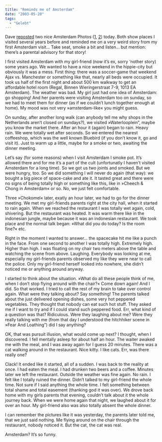 ```yaml
---
title: "Reminds me of Amsterdam"
date: "2003-05-20"
tags:
  - "Gelebt"
---
```


Dave [reposted](http://scriptingnews.userland.com/backissues/2003/05/20#bestPhoto "Scripting News") two nice Amsterdam Photos ([1](http://scriptingnews.userland.com/pictures/viewer$689), [2](http://scriptingnews.userland.com/pictures/viewer$690)) today. Both show places I visited several years before and reminded me on a very weird story from my first Amsterdam visit… Take seat, smoke a bit and listen… but mention: there’s a parental advisory for that story!

I first visited Amsterdam with my girl-friend (now it’s ex, sorry ‘nother story) some years ago. We wanted to have a nice weekend in the hippie-city but obviously it was a mess. First thing: there was a soccer-game that weekend Ajax vs. Manchester or something like that, nearly all beds were occupied. It took us half of the first night and about 500 km walkway to get an affordable hotel room (Regal, Binnen Wieringerstraat 7-9, 1013 EA Amsterdam). The weather was bad. My girl just had one idea of Amsterdam: go shopping! And her parents were visiting Amsterdam too on sunday, so we had to meet them for dinner (as if we couldn’t lunch together enough at home). My mood was not very »amsterdam-like« you might guess.

On sunday, after another long walk (can anybody tell me why shops in the Netherlands aren’t closed on sundays?), we visited »Waterlooplein”, maybe you know the market there. After an hour it (again) began to rain. Heavy rain. We were totally wet after seconds. So we entered the nearest coffeeshop, which was the well known Bluebird (if you don’t know it, go and visit it). Just to warm up a little, maybe for a smoke or two, awaiting the dinner meeting.

Let’s say (for some reasons) when I visit Amsterdam I smoke pot. It’s allowed there and for me it’s a part of the cult (unfortunatly I haven’t visited Amsterdam for a long time). So we got us two joints and smoked. But we were hungry, too. So we did something I will never do again (that way): we bought a big piece of space-cake and ate it. It tasted great and there were no signs of being totally high or something like this, like in »Cheech & Chong in Amsterdam« or so. No, we just felt comfortable.

Three »Chokomel« later, exatly an hour later, we had to go for the dinner meeting. We met my girl-friends parents right at the city hall, when it started to rain again. When we reached the restaurant I was totally wet again, cold, shivering. But the restaurant was heated. It was warm there like in the indonesian jungle, maybe because it was an indonesian restaurant. We took place and the normal talk began: »What did you do today? Is the room fine?« etc.

Right in the moment I wanted to answer… the spacecake hit me like a punch in the face. From one second to another I was totally high. Extremely high. Higher than high. I was floating on my chair two meters above the table and watching the scene from above. Laughing. Everybody was looking at me, especially my girl-friends parents observed my like they were near to call the police. Only my girl-friend herself looked into nowhere, she didn’t noticed me or anything around anyway.

I started to think about the situation. »What do all these people think of me, when I don’t stop flying around with the chair?« Come down again! And I did. So that worked. I tried to call the rest of my brain to take over control again. What were they talking about? Say something! The parents talked about the just delivered opening dishes, some very hot peppered vegetables. They thought that nobody can eat such hot stuff. They asked me if I want to try and if I could stand such peppered food. Err, what kind of a question was that? Ridiculous. Were they laughing about me? Were they really talking with me (from that day I understood the hitchhiker scene in »Fear And Loathing”) did I say anything?

OK, that was pursuit illusion, what would come up next? I thought, when I discovered. I fell mentally asleep for about half an hour. The waiter awaked me with the meal, and I was away again for I guess 20 minutes. There was a cat walking around in the restaurant. Nice kitty. I like cats. Err, was there really one?

Clack! It ended like it started, all of a sudden. I was back to the reality at once. I had eaten the meal. I had drunken two beers and a coffee. Minutes later we left the restaurant. Outside the weather was fine again. No rain. I felt like I totally ruined the dinner. Didn’t talked to my girl-friend the whole time. Not sure if I said anything the whole time. I felt something between total shame and total easement (thanking god it was over). We drove back home with my girls parents that evening, couldn’t talk about it the whole journey back. When we were home again that night, we laughed about it for over an hour. My girl-friend also was also totally absent the whole dinner.

I can remember the pictures like it was yesterday, the parents later told me, that we just said nothing. Me flying around on the chair through the restaurant, nobody noticed it. But the cat, the cat was real.

Amsterdam? It’s so funny.
